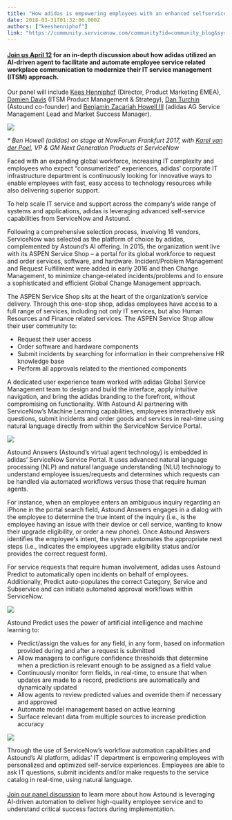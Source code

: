 ```yaml
---
title: "How adidas is empowering employees with an enhanced selfservice experience"
date: 2018-03-31T01:32:06.000Z
authors: ["keeshenniphof"]
link: "https://community.servicenow.com/community?id=community_blog&sys_id=412fa563db0d97482e247a9e0f96199c"
---
```

<h4><a href="https://event.on24.com/wcc/r/1633795/52679BE5FE2BC9B0E334F3EB5464763F" target="_blank" rel="nofollow">Join us April 12</a> for an in-depth discussion about how adidas utilized an AI-driven agent to facilitate and automate employee service related workplace communication to modernize their IT service management (ITSM) approach.</h4>
<p>Our panel will include <a href="community?id&#61;community_user_profile&amp;user&#61;78c016eddb581fc09c9ffb651f9619fd" rel="nofollow">Kees Henniphof</a> (Director, Product Marketing EMEA), <a href="linkedin.com/in/damiendavisuk" target="_blank" rel="nofollow">Damien Davis</a> (ITSM Product Management &amp; Strategy), <a href="community?id&#61;community_user_profile&amp;user&#61;f4bfc2addb181fc09c9ffb651f9619e4" rel="nofollow">Dan Turchin</a> (Astound co-founder) and <a href="community?id&#61;community_user_profile&amp;user&#61;332e8265dbd41fc09c9ffb651f9619d1" rel="nofollow">Benjamin Zacariah Howell III</a> (adidas AG Service Management Lead and Market Success Manager).</p>
<p><img style="max-width: 100%; max-height: 480px;" src="eaece1e7dbc997482e247a9e0f961984.iix" /></p>
<p><em>* Ben Howell (adidas) on stage at NowForum Frankfurt 2017, with <a href="linkedin.com/in/karelvanderpoel" target="_blank" rel="nofollow">Karel van der Poel</a>, VP &amp; GM Next Generation Products at ServiceNow </em></p>
<p>Faced with an expanding global workforce, increasing IT complexity and employees who expect “consumerized” experiences, adidas’ corporate IT infrastructure department is continuously looking for innovative ways to enable employees with fast, easy access to technology resources while also delivering superior support.</p>
<p>To help scale IT service and support across the company’s wide range of systems and applications, adidas is leveraging advanced self-service capabilities from ServiceNow and Astound.</p>
<p>Following a comprehensive selection process, involving 16 vendors, ServiceNow was selected as the platform of choice by adidas, complemented by Astound’s AI offering. In 2015, the organization went live with its ASPEN Service Shop – a portal for its global workforce to request and order services, software, and hardware. Incident/Problem Management and Request Fulfillment were added in early 2016 and then Change Management, to minimize change-related incidents/problems and to ensure a sophisticated and efficient Global Change Management approach.</p>
<p>The ASPEN Service Shop sits at the heart of the organization’s service delivery. Through this one-stop shop, adidas employees have access to a full range of services, including not only IT services, but also Human Resources and Finance related services. The ASPEN Service Shop allow their user community to:</p>
<ul><li>Request their user access</li><li>Order software and hardware components</li><li>Submit incidents by searching for information in their comprehensive HR knowledge base</li><li>Perform all approvals related to the mentioned components</li></ul>
<p>A dedicated user experience team worked with adidas Global Service Management team to design and build the interface, apply intuitive navigation, and bring the adidas branding to the forefront, without compromising on functionality. With Astound AI partnering with ServiceNow’s Machine Learning capabilities, employees interactively ask questions, submit incidents and order goods and services in real-time using natural language directly from within the ServiceNow Service Portal.</p>
<p><img style="max-width: 100%; max-height: 480px;" src="184ea56fdbc997482e247a9e0f9619c8.iix" /></p>
<p>Astound Answers (Astound’s virtual agent technology) is embedded in adidas’ ServiceNow Service Portal. It uses advanced natural language processing (NLP) and natural language understanding (NLU) technology to understand employee issues/requests and determines which requests can be handled via automated workflows versus those that require human agents.</p>
<p>For instance, when an employee enters an ambiguous inquiry regarding an iPhone in the portal search field, Astound Answers engages in a dialog with the employee to determine the true intent of the inquiry (i.e., is the employee having an issue with their device or cell service, wanting to know their upgrade eligibility, or order a new phone). Once Astound Answers identifies the employee&#39;s intent, the system automates the appropriate next steps (i.e., indicates the employees upgrade eligibility status and/or provides the correct request form).</p>
<p>For service requests that require human involvement, adidas uses Astound Predict to automatically open incidents on behalf of employees. Additionally, Predict auto-populates the correct Category, Service and Subservice and can initiate automated approval workflows within ServiceNow.</p>
<p><img style="max-width: 100%; max-height: 480px;" src="096e296fdbc997482e247a9e0f96197a.iix" /></p>
<p>Astound Predict uses the power of artificial intelligence and machine learning to:</p>
<ul><li>Predict/assign the values for any field, in any form, based on information provided during and after a request is submitted</li><li>Allow managers to configure confidence thresholds that determine when a prediction is relevant enough to be assigned as a field value</li><li>Continuously monitor form fields, in real-time, to ensure that when updates are made to a record, predictions are automatically and dynamically updated</li><li>Allow agents to review predicted values and override them if necessary and approved</li><li>Automate model management based on active learning</li><li>Surface relevant data from multiple sources to increase prediction accuracy</li></ul>
<p><img style="max-width: 100%; max-height: 480px;" src="748ee5afdbc997482e247a9e0f961946.iix" /></p>
<p>Through the use of ServiceNow’s workflow automation capabilities and Astound’s AI platform, adidas’ IT department is empowering employees with personalized and optimized self-service experiences. Employees are able to ask IT questions, submit incidents and/or make requests to the service catalog in real-time, using natural language.<br /> <br /><a href="https://event.on24.com/wcc/r/1633795/52679BE5FE2BC9B0E334F3EB5464763F" target="_blank" rel="nofollow">Join our panel discussion</a> to learn more about how Astound is leveraging AI-driven automation to deliver high-quality employee service and to understand critical success factors during implementation.</p>